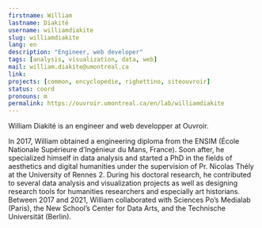 ```yaml
---
firstname: William
lastname: Diakité
username: williamdiakite
slug: williamdiakite
lang: en
description: "Engineer, web developer"
tags: [analysis, visualization, data, web]
mail: william.diakite@umontreal.ca
link: 
projects: [common, encyclopedie, righettino, siteouvroir]
status: coord
pronouns: m
permalink: https://ouvroir.umontreal.ca/en/lab/williamdiakite
---
```


William Diakité is an engineer and web developper at Ouvroir.

In 2017, William obtained a engineering diploma from the ENSIM (École Nationale Supérieure d’Ingénieur du Mans, France). Soon after, he specialized himself in data analysis and started a PhD in the fields of aesthetics and digital humanities under the supervision of Pr. Nicolas Thély at the University of Rennes 2. During his doctoral research, he contributed to several data analysis and visualization projects as well as designing research tools for humanities researchers and especially art historians. Between 2017 and 2021, William collaborated with Sciences Po’s Medialab (Paris), the New School’s Center for Data Arts, and the Technische Universität (Berlin). 
